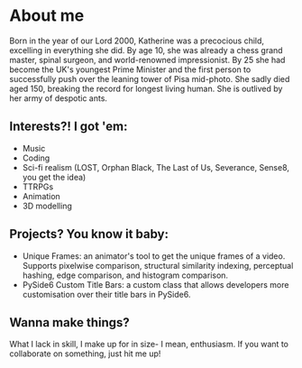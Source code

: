 # About me
Born in the year of our Lord 2000, Katherine was a precocious child, excelling in everything she did. By age 10, she was already a chess grand master, spinal surgeon, and world-renowned impressionist. By 25 she had become the UK's youngest Prime Minister and the first person to successfully push over the leaning tower of Pisa mid-photo. She sadly died aged 150, breaking the record for longest living human. She is outlived by her army of despotic ants.

## Interests?! I got 'em:
- Music
- Coding 
- Sci-fi realism (LOST, Orphan Black, The Last of Us, Severance, Sense8, you get the idea)
- TTRPGs
- Animation
- 3D modelling

## Projects? You know it baby:
- Unique Frames: an animator's tool to get the unique frames of a video. Supports pixelwise comparison, structural similarity indexing, perceptual hashing, edge comparison, and histogram comparison.
- PySide6 Custom Title Bars: a custom class that allows developers more customisation over their title bars in PySide6.

## Wanna make things?
What I lack in skill, I make up for in size- I mean, enthusiasm. If you want to collaborate on something, just hit me up!

<!--
**scalypear/scalypear** is a ✨ _special_ ✨ repository because its `README.md` (this file) appears on your GitHub profile.

Here are some ideas to get you started:

- 🔭 I’m currently working on ...
- 🌱 I’m currently learning ...
- 👯 I’m looking to collaborate on ...
- 🤔 I’m looking for help with ...
- 💬 Ask me about ...
- 📫 How to reach me: ...
- 😄 Pronouns: ...
- ⚡ Fun fact: ...
-->
